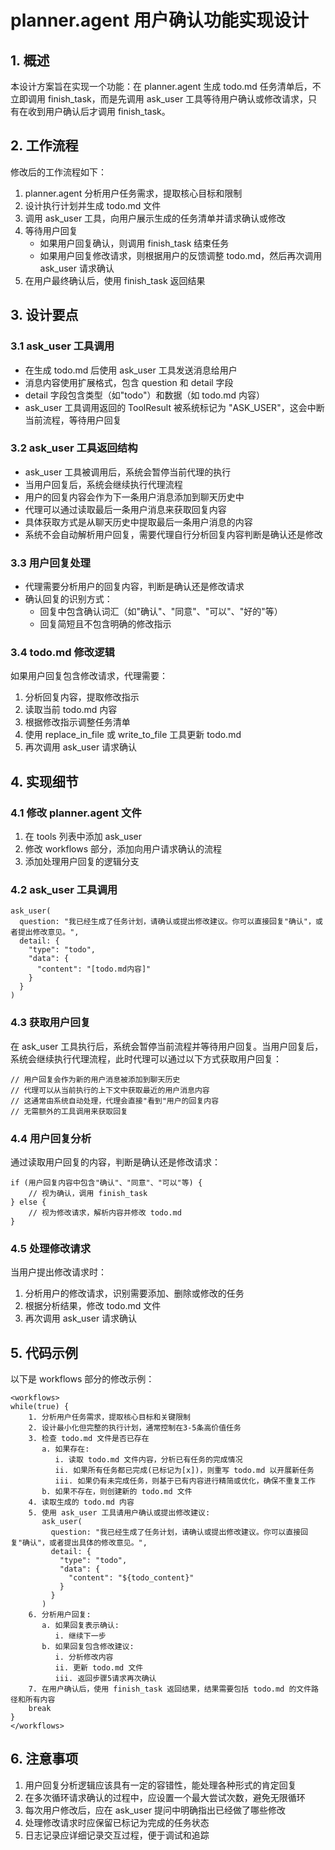 # planner.agent 用户确认功能实现设计

## 1. 概述

本设计方案旨在实现一个功能：在 planner.agent 生成 todo.md 任务清单后，不立即调用 finish_task，而是先调用 ask_user 工具等待用户确认或修改请求，只有在收到用户确认后才调用 finish_task。

## 2. 工作流程

修改后的工作流程如下：

1. planner.agent 分析用户任务需求，提取核心目标和限制
2. 设计执行计划并生成 todo.md 文件
3. 调用 ask_user 工具，向用户展示生成的任务清单并请求确认或修改
4. 等待用户回复
   - 如果用户回复确认，则调用 finish_task 结束任务
   - 如果用户回复修改请求，则根据用户的反馈调整 todo.md，然后再次调用 ask_user 请求确认
5. 在用户最终确认后，使用 finish_task 返回结果

## 3. 设计要点

### 3.1 ask_user 工具调用

- 在生成 todo.md 后使用 ask_user 工具发送消息给用户
- 消息内容使用扩展格式，包含 question 和 detail 字段
- detail 字段包含类型（如"todo"）和数据（如 todo.md 内容）
- ask_user 工具调用返回的 ToolResult 被系统标记为 "ASK_USER"，这会中断当前流程，等待用户回复

### 3.2 ask_user 工具返回结构

- ask_user 工具被调用后，系统会暂停当前代理的执行
- 当用户回复后，系统会继续执行代理流程
- 用户的回复内容会作为下一条用户消息添加到聊天历史中
- 代理可以通过读取最后一条用户消息来获取回复内容
- 具体获取方式是从聊天历史中提取最后一条用户消息的内容
- 系统不会自动解析用户回复，需要代理自行分析回复内容判断是确认还是修改

### 3.3 用户回复处理

- 代理需要分析用户的回复内容，判断是确认还是修改请求
- 确认回复的识别方式：
  - 回复中包含确认词汇（如"确认"、"同意"、"可以"、"好的"等）
  - 回复简短且不包含明确的修改指示

### 3.4 todo.md 修改逻辑

如果用户回复包含修改请求，代理需要：
1. 分析回复内容，提取修改指示
2. 读取当前 todo.md 内容
3. 根据修改指示调整任务清单
4. 使用 replace_in_file 或 write_to_file 工具更新 todo.md
5. 再次调用 ask_user 请求确认

## 4. 实现细节

### 4.1 修改 planner.agent 文件

1. 在 tools 列表中添加 ask_user
2. 修改 workflows 部分，添加向用户请求确认的流程
3. 添加处理用户回复的逻辑分支

### 4.2 ask_user 工具调用

```
ask_user(
  question: "我已经生成了任务计划，请确认或提出修改建议。你可以直接回复"确认"，或者提出修改意见。",
  detail: {
    "type": "todo",
    "data": {
      "content": "[todo.md内容]"
    }
  }
)
```

### 4.3 获取用户回复

在 ask_user 工具执行后，系统会暂停当前流程并等待用户回复。当用户回复后，系统会继续执行代理流程，此时代理可以通过以下方式获取用户回复：

```
// 用户回复会作为新的用户消息被添加到聊天历史
// 代理可以从当前执行的上下文中获取最近的用户消息内容
// 这通常由系统自动处理，代理会直接"看到"用户的回复内容
// 无需额外的工具调用来获取回复
```

### 4.4 用户回复分析

通过读取用户回复的内容，判断是确认还是修改请求：

```
if (用户回复内容中包含"确认"、"同意"、"可以"等) {
    // 视为确认，调用 finish_task
} else {
    // 视为修改请求，解析内容并修改 todo.md
}
```

### 4.5 处理修改请求

当用户提出修改请求时：

1. 分析用户的修改请求，识别需要添加、删除或修改的任务
2. 根据分析结果，修改 todo.md 文件
3. 再次调用 ask_user 请求确认

## 5. 代码示例

以下是 workflows 部分的修改示例：

```
<workflows>
while(true) {
    1. 分析用户任务需求，提取核心目标和关键限制
    2. 设计最小化但完整的执行计划，通常控制在3-5条高价值任务
    3. 检查 todo.md 文件是否已存在
       a. 如果存在:
          i. 读取 todo.md 文件内容，分析已有任务的完成情况
          ii. 如果所有任务都已完成(已标记为[x])，则重写 todo.md 以开展新任务
          iii. 如果仍有未完成任务，则基于已有内容进行精简或优化，确保不重复工作
       b. 如果不存在，则创建新的 todo.md 文件
    4. 读取生成的 todo.md 内容
    5. 使用 ask_user 工具请用户确认或提出修改建议:
       ask_user(
         question: "我已经生成了任务计划，请确认或提出修改建议。你可以直接回复"确认"，或者提出具体的修改意见。",
         detail: {
           "type": "todo",
           "data": {
             "content": "${todo_content}"
           }
         }
       )
    6. 分析用户回复:
       a. 如果回复表示确认:
          i. 继续下一步
       b. 如果回复包含修改建议:
          i. 分析修改内容
          ii. 更新 todo.md 文件
          iii. 返回步骤5请求再次确认
    7. 在用户确认后，使用 finish_task 返回结果，结果需要包括 todo.md 的文件路径和所有内容
    break
}
</workflows>
```

## 6. 注意事项

1. 用户回复分析逻辑应该具有一定的容错性，能处理各种形式的肯定回复
2. 在多次循环请求确认的过程中，应设置一个最大尝试次数，避免无限循环
3. 每次用户修改后，应在 ask_user 提问中明确指出已经做了哪些修改
4. 处理修改请求时应保留已标记为完成的任务状态
5. 日志记录应详细记录交互过程，便于调试和追踪 